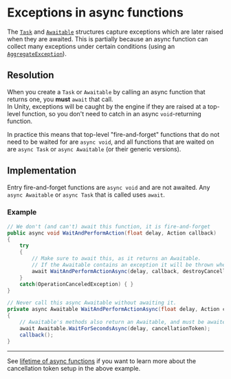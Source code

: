 # Exceptions in async functions
The [`Task`](https://learn.microsoft.com/en-us/dotnet/api/system.threading.tasks.task) and [`Awaitable`](https://docs.unity3d.com/2023.1/Documentation/ScriptReference/Awaitable.html) structures capture exceptions which are later raised when they are awaited. This is partially because an async function can collect many exceptions under certain conditions (using an [`AggregateException`](https://learn.microsoft.com/en-us/dotnet/api/system.aggregateexception)).

## Resolution
When you create a `Task` or `Awaitable` by calling an async function that returns one, you **must** `await` that call.  
In Unity, exceptions will be caught by the engine if they are raised at a top-level function, so you don't need to catch in an async `void`-returning function.

In practice this means that top-level "fire-and-forget" functions that do not need to be waited for are `async void`, and all functions that are waited on are `async Task` or `async Awaitable` (or their generic versions).

## Implementation
Entry fire-and-forget functions are `async void` and are not awaited. Any `async Awaitable` or `async Task` that is called uses `await`.

### Example
```csharp
// We don't (and can't) await this function, it is fire-and-forget
public async void WaitAndPerformAction(float delay, Action callback)
{
    try   
    {
        // Make sure to await this, as it returns an Awaitable.
        // If the Awaitable contains an exception it will be thrown when awaited.
        await WaitAndPerformActionAsync(delay, callback, destroyCancellationToken);
    }
    catch(OperationCanceledException) { }
}

// Never call this async Awaitable without awaiting it.
private async Awaitable WaitAndPerformActionAsync(float delay, Action callback, CancellationToken cancellationToken)
{
    // Awaitable's methods also return an Awaitable, and must be awaited (of course it also won't wait if not awaited)!
    await Awaitable.WaitForSecondsAsync(delay, cancellationToken);
    callback();
}

```

---

See [lifetime of async functions](Lifetime.md) if you want to learn more about the cancellation token setup in the above example.
